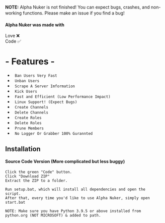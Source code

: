 **NOTE:** Alpha Nuker is not finished! You can expect bugs, crashes, and non-working functions. Please make an issue if you find a bug!
ㅤ
#### Alpha Nuker was made with
Love ❌ <br>
Code ✅
<h1 allign="center">- Features -</h1>

* ` Ban Users Very Fast`
* ` Unban Users`
* ` Scrape A Server Imformation`
* ` Kick Users`
* ` Fast and Efficient (Low Performance Impact)`
* ` Linux Support! (Expect Bugs)`
* ` Create Channels`
* ` Delete Channels`
* ` Create Roles`
* ` Delete Roles`
* ` Prune Members`
* ` No Logger Or Grabber 100% Gurannted`

## Installation 

#### Source Code Version (More complicated but less buggy)
```sh-session
Click the green "Code" button.
Click "Download ZIP"
Extract the ZIP to a folder.

Run setup.bat, which will install all dependencies and open the script.
After that, every time you'd like to use Alpha Nuker, simply open start.bat

NOTE: Make sure you have Python 3.9.5 or above installed from python.org (NOT MICROSOFT) & added to path.
```
